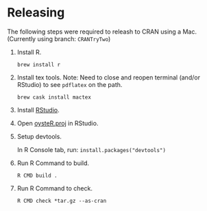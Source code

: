 Releasing
=========

The following steps were required to releash to CRAN using a Mac. (Currently using branch: `CRANTryTwo`)

1. Install R.

       brew install r

2. Install tex tools. Note: Need to close and reopen terminal (and/or RStudio) to see `pdflatex` on the path.

       brew cask install mactex
    
2. Install [RStudio](https://rstudio.com/products/rstudio/download/#download).

3. Open [oysteR.proj](oysterR.proj) in RStudio.

4. Setup devtools.

   In R Console tab, run: `install.packages("devtools")`

5. Run R Command to build.

       R CMD build .
    
6. Run R Command to check.

       R CMD check *tar.gz --as-cran
    
